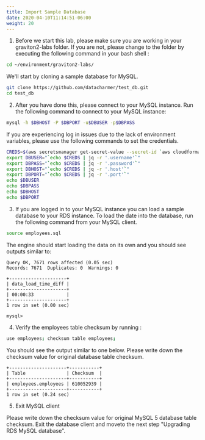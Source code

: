 ```yaml
---
title: Import Sample Database
date: 2020-04-10T11:14:51-06:00
weight: 20
---
```


1. Before we start this lab, please make sure you are working in your graviton2-labs folder. 
If you are not, please change to the folder by executing the following command in your bash shell :

```bash
cd ~/environment/graviton2-labs/
```

We'll start by cloning a sample database for MySQL. 

```bash 
git clone https://github.com/datacharmer/test_db.git
cd test_db
```

2. After you have done this, please connect to your MySQL instance. Run the following command to connect to your MySQL instance:

```bash
mysql -h $DBHOST -P $DBPORT -u$DBUSER -p$DBPASS
```

If you are experiencing log in issues due to the lack of environment variables, please use the following commands to set the credentials. 

```bash
CREDS=$(aws secretsmanager get-secret-value --secret-id `aws cloudformation describe-stacks --stack-name GravitonID-rds-5 --query "Stacks[0].Outputs[0].OutputValue" --output text` | jq -r '.SecretString')
export DBUSER="`echo $CREDS | jq -r '.username'`"
export DBPASS="`echo $CREDS | jq -r '.password'`"
export DBHOST="`echo $CREDS | jq -r '.host'`"
export DBPORT="`echo $CREDS | jq -r '.port'`"
echo $DBUSER
echo $DBPASS
echo $DBHOST
echo $DBPORT
```



3. If you are logged in to your MySQL instance you can load a sample database to your RDS instance. 
To load the date  into the database, run the following command from your MySQL client. 

```bash
source employees.sql
```

The engine should start loading the data on its own and you should see outputs similar to:
```
Query OK, 7671 rows affected (0.05 sec)
Records: 7671  Duplicates: 0  Warnings: 0

+---------------------+
| data_load_time_diff |
+---------------------+
| 00:00:33            |
+---------------------+
1 row in set (0.00 sec)

mysql> 
```

4. Verify the employees table checksum by running :

```bash
use employees; checksum table employees;
```

You should see the output similar to one below. Please write down the checksum value for original 
database table checksum.

```
+---------------------+-----------+
| Table               | Checksum  |
+---------------------+-----------+
| employees.employees | 610052939 |
+---------------------+-----------+
1 row in set (0.24 sec)
```

5. Exit MySQL client

Please write down the checksum value for original MySQL 5 database table checksum.
Exit the database client and moveto the next step "Upgrading RDS MySQL database".
